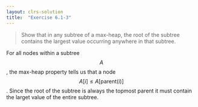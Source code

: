 ```yaml
---
layout: clrs-solution
title:  "Exercise 6.1-3"
---
```

>Show that in any subtree of a max-heap, the root of the subtree contains the largest value occurring anywhere in that subtree.

For all nodes within a subtree $$A$$, the max-heap property tells us that a node $$A[i] \leq A[\text{parent}(i)]$$. Since the root of the subtree is always the topmost parent it must contain the larget value of the entire subtree.